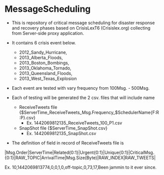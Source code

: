 # MessageScheduling
+ This is repository of critical message scheduling for disaster response and recovery phases based on CrisisLexT6 (Crisislex.org) collecting from Server-side proxy application.

+ It contains 6 crisis event below.
  - 2012_Sandy_Hurricane, 
  - 2013_Alberta_Floods, 
  - 2013_Boston_Bombings, 
  - 2013_Oklahoma_Tornado, 
  - 2013_Queensland_Floods, 
  - 2013_West_Texas_Explosion

+ Each event are tested with vary frequency from 100Msg. - 500Msg.

+ Each of testing will be generated the 2 csv. files that will include name
  - ReceiveTweets file {$ServerTime_ReceiveTweets_Msg.Frequency_$SchedulerName{F:R:P}.csv}
    - Ex. 1442069812135_ReceiveTweets_100_P1.csv
  - SnapShot file {$ServerTime_SnapShot.csv}
    - Ex. 1442069812135_SnapShot.csv
  
+ The definition of field in record of ReceiveTweets file is

|Msg.Order|ServerTime|Related{0:1}|Urgent{0:1}|Unique{0:1}|CriticalMsg.{0:1}|RAW_TOPIC|ArrivalTime|Msg.Size(Byte)|RAW_INDEX|RAW_TWEETS|

Ex. 10,1442069813774,0,0,1,0,off-topic,0,73,17,Been jammin to it ever since.
